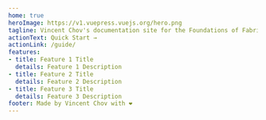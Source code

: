 ```yaml
---
home: true
heroImage: https://v1.vuepress.vuejs.org/hero.png
tagline: Vincent Chov's documentation site for the Foundations of Fabrication
actionText: Quick Start →
actionLink: /guide/
features:
- title: Feature 1 Title
  details: Feature 1 Description
- title: Feature 2 Title
  details: Feature 2 Description
- title: Feature 3 Title
  details: Feature 3 Description
footer: Made by Vincent Chov with ❤️
---
```

